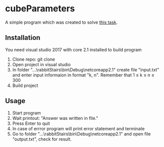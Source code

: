 cubeParameters
=====================

A simple program which was created to solve [this task](http://acmp.ru/index.asp?main=task&id_task=11).

Installation
----------------------------------- 

You need visual studio 2017 with core 2.1 installed to build program

1. Clone repo:
  git clone
2. Open project in visual studio
3. In folder "...\rabbitStairs\bin\Debug\netcoreapp2.1" create file "input.txt" and enter input informaion in format
	"k, n". Remember that 1 ≤ k ≤ n ≤ 300
4. Build project 

Usage
----------------------------------- 

1. Start program
2. Wait printout:
"Answer was written in file."
3. Press Enter to quit
4. In case of errror program will print error statement and terminate
5. Go to folder "...\rabbitStairs\bin\Debug\netcoreapp2.1" and open file "output.txt", check for result.
